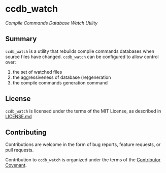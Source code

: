 # ccdb_watch

*Compile Commands Database Watch Utility*

## Summary

`ccdb_watch` is a utility that rebuilds compile commands databases when source
files have changed. `ccdb_watch` can be configured to allow control over:

1. the set of watched files
1. the aggressiveness of database (re)generation
1. the compile commands generation command

## License

`ccdb_watch` is licensed under the terms of the MIT License, as described in
[LICENSE.md](LICENSE.md)

## Contributing

Contributions are welcome in the form of bug reports, feature requests, or pull
requests.

Contribution to `ccdb_watch` is organized under the terms of the [Contributor
Covenant](CONTRIBUTOR_COVENANT.md).
